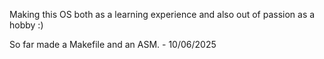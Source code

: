 Making this OS both as a learning experience and also out of passion as a hobby :)

So far made a Makefile and an ASM. - 10/06/2025
